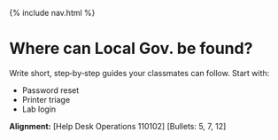 {% include nav.html %}

# Where can Local Gov. be found?

Write short, step‑by‑step guides your classmates can follow. Start with:
- Password reset
- Printer triage
- Lab login

**Alignment:** [Help Desk Operations 110102] [Bullets: 5, 7, 12]
